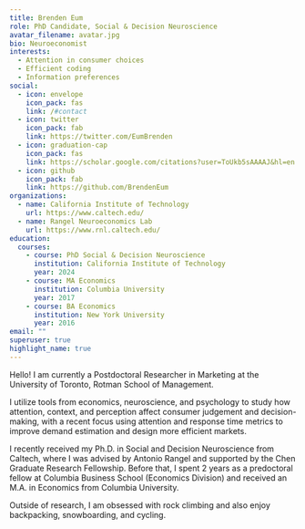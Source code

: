 ```yaml
---
title: Brenden Eum
role: PhD Candidate, Social & Decision Neuroscience
avatar_filename: avatar.jpg
bio: Neuroeconomist
interests:
  - Attention in consumer choices
  - Efficient coding
  - Information preferences
social:
  - icon: envelope
    icon_pack: fas
    link: /#contact
  - icon: twitter
    icon_pack: fab
    link: https://twitter.com/EumBrenden
  - icon: graduation-cap
    icon_pack: fas
    link: https://scholar.google.com/citations?user=ToUkb5sAAAAJ&hl=en
  - icon: github
    icon_pack: fab
    link: https://github.com/BrendenEum
organizations:
  - name: California Institute of Technology
    url: https://www.caltech.edu/
  - name: Rangel Neuroeconomics Lab
    url: https://www.rnl.caltech.edu/
education:
  courses:
    - course: PhD Social & Decision Neuroscience
      institution: California Institute of Technology
      year: 2024
    - course: MA Economics
      institution: Columbia University
      year: 2017
    - course: BA Economics
      institution: New York University
      year: 2016
email: ""
superuser: true
highlight_name: true
---
```


Hello! I am currently a Postdoctoral Researcher in Marketing at the University of Toronto, Rotman School of Management.

I utilize tools from economics, neuroscience, and psychology to study how attention, context, and perception affect consumer judgement and decision-making, with a recent focus using attention and response time metrics to improve demand estimation and design more efficient markets.

I recently received my Ph.D. in Social and Decision Neuroscience from Caltech, where I was advised by Antonio Rangel and supported by the Chen Graduate Research Fellowship. Before that, I spent 2 years as a predoctoral fellow at Columbia Business School (Economics Division) and received an M.A. in Economics from Columbia University.

Outside of research, I am obsessed with rock climbing and also enjoy backpacking, snowboarding, and cycling. 
